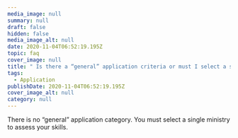 ```yaml
---
media_image: null
summary: null
draft: false
hidden: false
media_image_alt: null
date: 2020-11-04T06:52:19.195Z
topic: faq
cover_image: null
title: " Is there a “general” application criteria or must I select a specific field?"
tags:
  - Application
publishDate: 2020-11-04T06:52:19.195Z
cover_image_alt: null
category: null
---
```

There is no “general” application category. You must select a single ministry to assess your skills.
